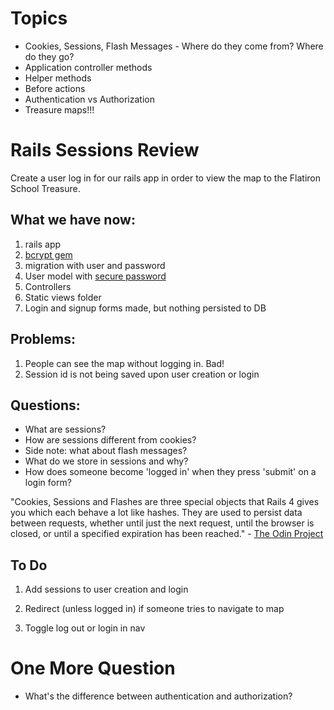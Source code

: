 # Topics
  - Cookies, Sessions, Flash Messages - Where do they come from? Where do they go?
  - Application controller methods
  - Helper methods
  - Before actions
  - Authentication vs Authorization
  - Treasure maps!!!
  
# Rails Sessions Review

Create a user log in for our rails app in order to view the map to the Flatiron School Treasure.

## What we have now:
  1. rails app
  2. <a href="https://github.com/codahale/bcrypt-ruby">bcrypt gem</a>
  3. migration with user and password
  4. User model with <a href="https://apidock.com/rails/v4.0.2/ActiveModel/SecurePassword/ClassMethods/has_secure_password">secure password</a>
  5. Controllers
  6. Static views folder
  7. Login and signup forms made, but nothing persisted to DB

## Problems:
  1. People can see the map without logging in. Bad!
  2. Session id is not being saved upon user creation or login

## Questions:

  - What are sessions?
  - How are sessions different from cookies?
  - Side note: what about flash messages?
  - What do we store in sessions and why?
  - How does someone become 'logged in' when they press 'submit' on a login form? 

  "Cookies, Sessions and Flashes are three special objects that Rails 4 gives you which each behave a lot like hashes. They are used to persist data between requests, whether until just the next request, until the browser is closed, or until a specified expiration has been reached."
    - <a href="https://www.theodinproject.com/courses/ruby-on-rails/lessons/sessions-cookies-and-authentication">The Odin Project</a>
    
## To Do
  1. Add sessions to user creation and login

  2. Redirect (unless logged in) if someone tries to navigate to map

  3. Toggle log out or login in nav
  
  # One More Question
  - What's the difference between authentication and authorization? 

